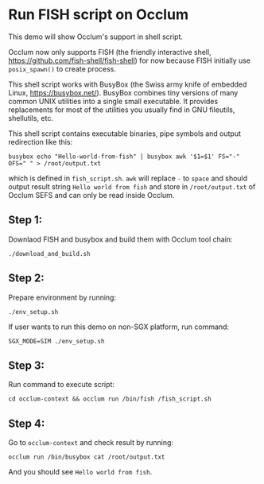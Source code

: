 # Run FISH script on Occlum

This demo will show Occlum's support in shell script.

Occlum now only supports FISH (the friendly interactive shell, https://github.com/fish-shell/fish-shell) for now
because FISH initially use `posix_spawn()` to create process.

This shell script works with BusyBox (the Swiss army knife of embedded Linux, https://busybox.net/).
BusyBox combines tiny versions of many common UNIX utilities into a single small executable. It provides replacements
for most of the utilities you usually find in GNU fileutils, shellutils, etc.

This shell script contains executable binaries, pipe symbols and output redirection like this:
```
busybox echo "Hello-world-from-fish" | busybox awk '$1=$1' FS="-" OFS=" " > /root/output.txt
```

which is defined in `fish_script.sh`. `awk` will replace `-` to `space` and should output result
string `Hello world from fish` and store in `/root/output.txt` of Occlum SEFS and can only be read
inside Occlum.

## Step 1:
Downlaod FISH and busybox and build them with Occlum tool chain:
```
./download_and_build.sh
```

## Step 2:
Prepare environment by running:
```
./env_setup.sh
```

If user wants to run this demo on non-SGX platform, run command:
```
SGX_MODE=SIM ./env_setup.sh
```

## Step 3:
Run command to execute script:
```
cd occlum-context && occlum run /bin/fish /fish_script.sh
```

## Step 4:
Go to `occlum-context` and check result by running:
```
occlum run /bin/busybox cat /root/output.txt
```

And you should see `Hello world from fish`.
